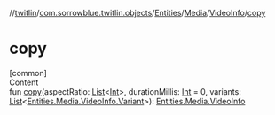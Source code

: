 //[twitlin](../../../../index.md)/[com.sorrowblue.twitlin.objects](../../../index.md)/[Entities](../../index.md)/[Media](../index.md)/[VideoInfo](index.md)/[copy](copy.md)



# copy  
[common]  
Content  
fun [copy](copy.md)(aspectRatio: [List](https://kotlinlang.org/api/latest/jvm/stdlib/kotlin.collections/-list/index.html)<[Int](https://kotlinlang.org/api/latest/jvm/stdlib/kotlin/-int/index.html)>, durationMillis: [Int](https://kotlinlang.org/api/latest/jvm/stdlib/kotlin/-int/index.html) = 0, variants: [List](https://kotlinlang.org/api/latest/jvm/stdlib/kotlin.collections/-list/index.html)<[Entities.Media.VideoInfo.Variant](-variant/index.md)>): [Entities.Media.VideoInfo](index.md)  



